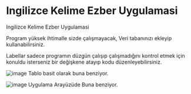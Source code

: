# Ingilizce Kelime Ezber Uygulamasi
 Ingilizce Kelime Ezber Uygulamasi

Program yüksek ihtimalle sizde çalışmayacak, Veri tabanınızı ekleyip kullanabilirsiniz.

Labellar sadece programın düzgün çalışıp çalışmadığını kontrol etmek için konuldu isterseniz bir değişkene atayıp kodu düzenleyebilirsiniz.

![image](https://user-images.githubusercontent.com/119806638/234522258-eaa394df-f007-49fa-b600-a0d5d7df2806.png)
Tablo basit olarak buna benziyor.

![image](https://user-images.githubusercontent.com/119806638/234522376-dc673817-faba-4e27-ad70-290076bc1248.png)
Uygulama Arayüzüde Buna benziyor.
